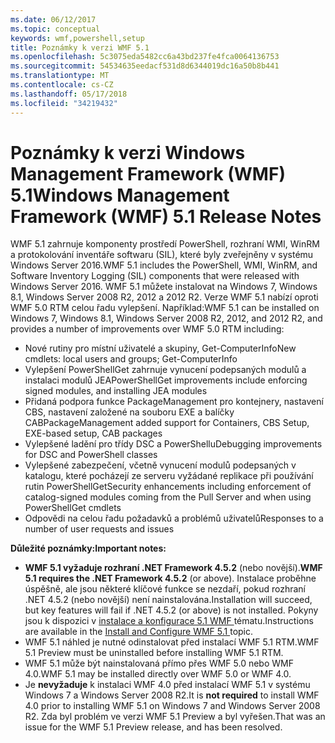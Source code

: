 ```yaml
---
ms.date: 06/12/2017
ms.topic: conceptual
keywords: wmf,powershell,setup
title: Poznámky k verzi WMF 5.1
ms.openlocfilehash: 5c3075eda5482cc6a43bd237fe4fca0064136753
ms.sourcegitcommit: 54534635eedacf531d8d6344019dc16a50b8b441
ms.translationtype: MT
ms.contentlocale: cs-CZ
ms.lasthandoff: 05/17/2018
ms.locfileid: "34219432"
---
```

# <a name="windows-management-framework-wmf-51-release-notes"></a><span data-ttu-id="00f8f-103">Poznámky k verzi Windows Management Framework (WMF) 5.1</span><span class="sxs-lookup"><span data-stu-id="00f8f-103">Windows Management Framework (WMF) 5.1 Release Notes</span></span> #

<span data-ttu-id="00f8f-104">WMF 5.1 zahrnuje komponenty prostředí PowerShell, rozhraní WMI, WinRM a protokolování inventáře softwaru (SIL), které byly zveřejněny v systému Windows Server 2016.</span><span class="sxs-lookup"><span data-stu-id="00f8f-104">WMF 5.1 includes the PowerShell, WMI, WinRM, and Software Inventory Logging (SIL) components that were released with Windows Server 2016.</span></span>
<span data-ttu-id="00f8f-105">WMF 5.1 můžete instalovat na Windows 7, Windows 8.1, Windows Server 2008 R2, 2012 a 2012 R2. Verze WMF 5.1 nabízí oproti WMF 5.0 RTM celou řadu vylepšení. Například:</span><span class="sxs-lookup"><span data-stu-id="00f8f-105">WMF 5.1 can be installed on Windows 7, Windows 8.1, Windows Server 2008 R2, 2012, and 2012 R2, and provides a number of improvements over WMF 5.0 RTM including:</span></span>

- <span data-ttu-id="00f8f-106">Nové rutiny pro místní uživatelé a skupiny, Get-ComputerInfo</span><span class="sxs-lookup"><span data-stu-id="00f8f-106">New cmdlets: local users and groups; Get-ComputerInfo</span></span>
- <span data-ttu-id="00f8f-107">Vylepšení PowerShellGet zahrnuje vynucení podepsaných modulů a instalaci modulů JEA</span><span class="sxs-lookup"><span data-stu-id="00f8f-107">PowerShellGet improvements include enforcing signed modules, and installing JEA modules</span></span>
- <span data-ttu-id="00f8f-108">Přidaná podpora funkce PackageManagement pro kontejnery, nastavení CBS, nastavení založené na souboru EXE a balíčky CAB</span><span class="sxs-lookup"><span data-stu-id="00f8f-108">PackageManagement added support for Containers, CBS Setup, EXE-based setup, CAB packages</span></span>
- <span data-ttu-id="00f8f-109">Vylepšené ladění pro třídy DSC a PowerShellu</span><span class="sxs-lookup"><span data-stu-id="00f8f-109">Debugging improvements for DSC and PowerShell classes</span></span>
- <span data-ttu-id="00f8f-110">Vylepšené zabezpečení, včetně vynucení modulů podepsaných v katalogu, které pocházejí ze serveru vyžádané replikace při používání rutin PowerShellGet</span><span class="sxs-lookup"><span data-stu-id="00f8f-110">Security enhancements including enforcement of catalog-signed modules coming from the Pull Server and when using PowerShellGet cmdlets</span></span>
- <span data-ttu-id="00f8f-111">Odpovědi na celou řadu požadavků a problémů uživatelů</span><span class="sxs-lookup"><span data-stu-id="00f8f-111">Responses to a number of user requests and issues</span></span>

<span data-ttu-id="00f8f-112">**Důležité poznámky:**</span><span class="sxs-lookup"><span data-stu-id="00f8f-112">**Important notes:**</span></span>

- <span data-ttu-id="00f8f-113">**WMF 5.1 vyžaduje rozhraní .NET Framework 4.5.2** (nebo novější).</span><span class="sxs-lookup"><span data-stu-id="00f8f-113">**WMF 5.1 requires the .NET Framework 4.5.2** (or above).</span></span> <span data-ttu-id="00f8f-114">Instalace proběhne úspěšně, ale jsou některé klíčové funkce se nezdaří, pokud rozhraní .NET 4.5.2 (nebo novější) není nainstalována.</span><span class="sxs-lookup"><span data-stu-id="00f8f-114">Installation will succeed, but key features will fail if .NET 4.5.2 (or above) is not installed.</span></span> <span data-ttu-id="00f8f-115">Pokyny jsou k dispozici v [instalace a konfigurace 5.1 WMF ](https://msdn.microsoft.com/powershell/wmf/5.1/install-configure) tématu.</span><span class="sxs-lookup"><span data-stu-id="00f8f-115">Instructions are available in the [Install and Configure WMF 5.1 ](https://msdn.microsoft.com/powershell/wmf/5.1/install-configure) topic.</span></span>
- <span data-ttu-id="00f8f-116">WMF 5.1 náhled je nutné odinstalovat před instalací WMF 5.1 RTM.</span><span class="sxs-lookup"><span data-stu-id="00f8f-116">WMF 5.1 Preview must be uninstalled before installing WMF 5.1 RTM.</span></span>
- <span data-ttu-id="00f8f-117">WMF 5.1 může být nainstalovaná přímo přes WMF 5.0 nebo WMF 4.0.</span><span class="sxs-lookup"><span data-stu-id="00f8f-117">WMF 5.1 may be installed directly over WMF 5.0 or WMF 4.0.</span></span>
- <span data-ttu-id="00f8f-118">Je __nevyžaduje__ k instalaci WMF 4.0 před instalací WMF 5.1 v systému Windows 7 a Windows Server 2008 R2.</span><span class="sxs-lookup"><span data-stu-id="00f8f-118">It is __not required__ to install WMF 4.0 prior to installing WMF 5.1 on Windows 7 and Windows Server 2008 R2.</span></span> <span data-ttu-id="00f8f-119">Zda byl problém ve verzi WMF 5.1 Preview a byl vyřešen.</span><span class="sxs-lookup"><span data-stu-id="00f8f-119">That was an issue for the WMF 5.1 Preview release, and has been resolved.</span></span>
